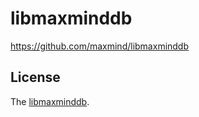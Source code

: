 # libmaxminddb

<https://github.com/maxmind/libmaxminddb>

## License

The [libmaxminddb](https://github.com/maxmind/libmaxminddb).
